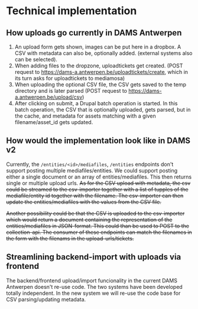 # Technical implementation

## How uploads go currently in DAMS Antwerpen

1. An upload form gets shown, images can be put here in a dropbox. A CSV with
metadata can also be, optionally added. (external systems also can be selected).
2. When adding files to the dropzone, uploadtickets get created. (POST request 
to https://dams-a.antwerpen.be/uploadtickets/create, which in its turn asks for
uploadtickets to mediamosa)
3. When uploading the optional CSV file, the CSV gets saved to the temp 
directory and is later parsed (POST request to https://dams-a.antwerpen.be/upload/csv)
4. After clicking on submit, a Drupal batch operation is started. In this batch
operation, the CSV that is optionally uploaded, gets parsed, but in the cache,
and metadata for assets matching with a given filename/asset_id gets updated.

## How would the implementation look like in DAMS v2

Currently, the `/entities/<id>/mediafiles`, `/entities` endpoints don't support 
posting multiple mediafiles/entities. We could support posting either a single
document or an array of entities/mediafiles. This then returns single or multiple
upload urls.
~~As for the CSV upload with metadata, the csv could be streamed to the csv-importer
together with a list of tupples of the mediafile/entity id together with the
filename. The csv-importer can then update the entities/mediafiles with the values
from the CSV file.~~

~~Another possibility could be that the CSV is uploaded to the csv-importer which
would return a document containing the representation of the entities/mediafiles
in JSON-format. This could than be used to POST to the collection-api. The
consumer of these endpoints can match the filenames in the form with the filenams
in the upload-urls/tickets.~~

## Streamlining backend-import with uploads via frontend

The backend/frontend upload/import funcionality in the current DAMS Antwerpen
doesn't re-use code.
The two systems have been developed totally independent. In the new system we
will re-use the code base for CSV parsing/updating metadata.

